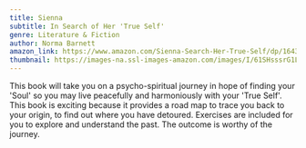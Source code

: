 ```yaml
---
title: Sienna
subtitle: In Search of Her 'True Self'
genre: Literature & Fiction
author: Norma Barnett
amazon_link: https://www.amazon.com/Sienna-Search-Her-True-Self/dp/1643459341/ref=tmm_pap_swatch_0?_encoding=UTF8&qid=1643372023&sr=8-1
thumbnail: https://images-na.ssl-images-amazon.com/images/I/61SHsssrG1L.jpg
---
```

This book will take you on a psycho-spiritual journey in hope of finding your 'Soul' so you may live peacefully and harmoniously with your 'True Self'. This book is exciting because it provides a road map to trace you back to your origin, to find out where you have detoured. Exercises are included for you to explore and understand the past. The outcome is worthy of the journey.